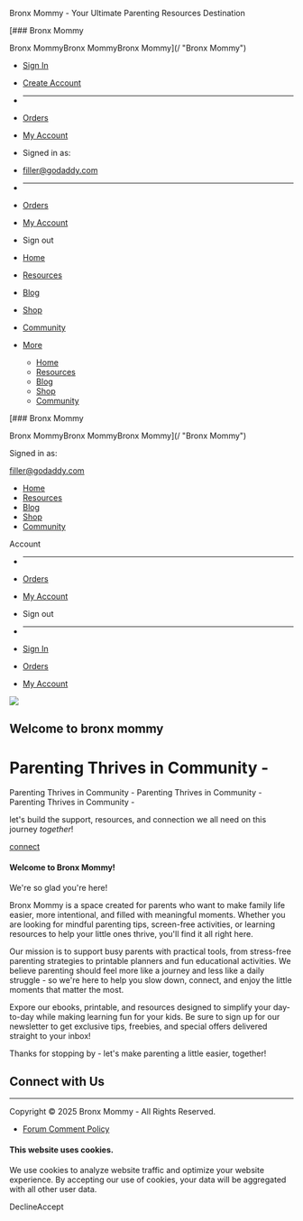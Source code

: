 Bronx Mommy - Your Ultimate Parenting Resources Destination



[### Bronx Mommy

Bronx MommyBronx MommyBronx Mommy](/ "Bronx Mommy")

* [Sign In](/m/account)
* [Create Account](/m/create-account)
* ---
* [Orders](/m/orders)
* [My Account](/m/account)

* Signed in as:
* filler@godaddy.com
* ---
* [Orders](/m/orders)
* [My Account](/m/account)
* Sign out

* [Home](/)
* [Resources](/resources)
* [Blog](/blog)
* [Shop](/shop)
* [Community](/community)
* [More](#)

  + [Home](/)
  + [Resources](/resources)
  + [Blog](/blog)
  + [Shop](/shop)
  + [Community](/community)

[### Bronx Mommy

Bronx MommyBronx MommyBronx Mommy](/ "Bronx Mommy")

Signed in as:

filler@godaddy.com

* [Home](/)
* [Resources](/resources)
* [Blog](/blog)
* [Shop](/shop)
* [Community](/community)

Account

* ---
* [Orders](/m/orders)
* [My Account](/m/account)
* Sign out

* ---
* [Sign In](/m/account)
* [Orders](/m/orders)
* [My Account](/m/account)

![](//img1.wsimg.com/isteam/ip/cc951719-30c3-4688-9551-501a5e04740c/Facetune_28-09-2024-17-23-39-af33aa7.jpg/:/)

Welcome to bronx mommy
----------------------

Parenting Thrives in Community -
================================

Parenting Thrives in Community - Parenting Thrives in Community - Parenting Thrives in Community -

let's build the support, resources, and connection we all need on this journey *together*!

[connect](/subscribe)

#### Welcome to Bronx Mommy!

We're so glad you're here! 

Bronx Mommy is a space created for parents who want to make family life easier, more intentional, and filled with meaningful moments. Whether you are looking for mindful parenting tips, screen-free activities, or learning resources to help your little ones thrive, you'll find it all right here. 

Our mission is to support busy parents with practical tools, from stress-free parenting strategies to printable planners and fun educational activities. We believe parenting should feel more like a journey and less like a daily struggle - so we're here to help you slow down, connect, and enjoy the little moments that matter the most. 

Expore our ebooks, printable, and resources designed to simplify your day-to-day while making learning fun for your kids. Be sure to sign up for our newsletter to get exclusive tips, freebies, and special offers delivered straight to your inbox! 

Thanks for stopping by - let's make parenting a little easier, together!

Connect with Us
---------------

---

Copyright © 2025 Bronx Mommy - All Rights Reserved.

* [Forum Comment Policy](/forum-comment-policy)

#### This website uses cookies.

We use cookies to analyze website traffic and optimize your website experience. By accepting our use of cookies, your data will be aggregated with all other user data.

DeclineAccept
